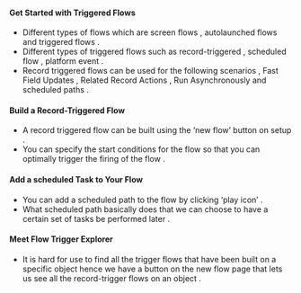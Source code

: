 
#### Get Started with Triggered Flows

- Different types of flows which are screen flows , autolaunched flows and triggered flows . 
- Different types of triggered flows such as record-triggered , scheduled flow , platform event . 
- Record triggered flows can be used for the following scenarios , Fast Field Updates , Related Record Actions , Run Asynchronously and scheduled paths . 

#### Build a Record-Triggered Flow 

-  A record triggered flow can be built using  the ‘new flow’ button on setup . 
- You can specify the start conditions for the flow so that you can optimally trigger the firing of the flow .


#### Add a scheduled Task to Your Flow 

- You can add a scheduled path to the flow by clicking ‘play icon’ . 
- What scheduled path basically does that we can choose to have a certain set of tasks be performed later . 

#### Meet Flow Trigger Explorer
- It is hard for use to find all the trigger flows that have been built on a specific object hence we have a button on the new flow page that lets us see all the record-trigger flows on an object . 


